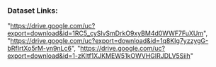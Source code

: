 
### Dataset Links:

"https://drive.google.com/uc?export=download&id=1RC5_cySlvSmDrkO9xyBM4d0WWF7FuXUm",
"https://drive.google.com/uc?export=download&id=1q8KIg7yzzygG-bRfIrtXo5rM-yn9nLc6",
"https://drive.google.com/uc?export=download&id=1-zKltf1XJKMEW51kOWVHGIRJDLV5Siih"
